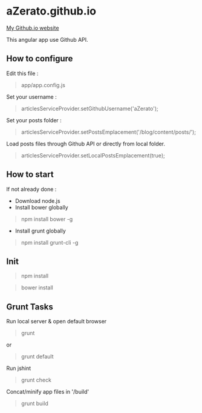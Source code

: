 # aZerato.github.io

[My Github.io website](http://aZerato.github.io/)

This angular app use Github API.

## How to configure

Edit this file :

> app/app.config.js

Set your username :

> articlesServiceProvider.setGithubUsername('aZerato');

Set your posts folder :

> articlesServiceProvider.setPostsEmplacement('/blog/content/posts/');

Load posts files through Github API or directly from local folder.

> articlesServiceProvider.setLocalPostsEmplacement(true);

## How to start

If not already done :

- Download node.js
- Install bower globally

> npm install bower -g

- Install grunt globally

> npm install grunt-cli -g

## Init

> npm install

> bower install

## Grunt Tasks 

Run local server & open default browser

> grunt

or

> grunt default

Run jshint

> grunt check

Concat/minify app files in '/build'

> grunt build
